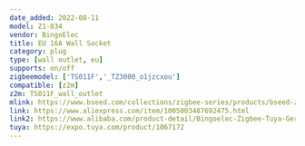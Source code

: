 ```yaml
---
date_added: 2022-08-11
model: Z1-034
vendor: BingoElec
title: EU 16A Wall Socket
category: plug
type: [wall outlet, eu]
supports: on/off
zigbeemodel: ['TS011F','_TZ3000_o1jzcxou']
compatible: [z2m]
z2m: TS011F_wall_outlet
mlink: https://www.bseed.com/collections/zigbee-series/products/bseed-zigbee-eu-wall-sockets-power-outlets-kids-protection
link: https://www.aliexpress.com/item/1005003487692475.html
link2: https://www.alibaba.com/product-detail/Bingoelec-Zigbee-Tuya-Germany-socket-modular_1600328059718.html
tuya: https://expo.tuya.com/product/1067172
---
```

